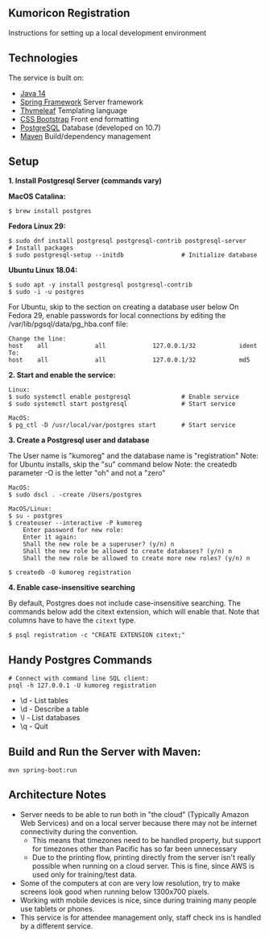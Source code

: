 Kumoricon Registration
----------------------
Instructions for setting up a local development environment

Technologies
------------
The service is built on:
  - [Java 14](https://openjdk.java.net/projects/jdk/14/)
  - [Spring Framework](https://docs.spring.io/spring/docs/5.1.3.RELEASE/spring-framework-reference/) Server framework
  - [Thymeleaf](https://www.thymeleaf.org/doc/tutorials/2.1/thymeleafspring.html) Templating language
  - [CSS Bootstrap](https://getbootstrap.com/docs/3.4/css/) Front end formatting
  - [PostgreSQL](https://www.postgresql.org/) Database (developed on 10.7)
  - [Maven](https://maven.apache.org/index.html) Build/dependency management


Setup
-----
**1. Install Postgresql Server (commands vary)**

**MacOS Catalina:**
```
$ brew install postgres
```

**Fedora Linux 29:**
```
$ sudo dnf install postgresql postgresql-contrib postgresql-server     # Install packages
$ sudo postgresql-setup --initdb                # Initialize database
```

**Ubuntu Linux 18.04:**
```
$ sudo apt -y install postgresql postgresql-contrib
$ sudo -i -u postgres

```
For Ubuntu, skip to the section on creating a database user below
On Fedora 29, enable passwords for local connections by editing the /var/lib/pgsql/data/pg_hba.conf file:
```
Change the line:
host    all             all             127.0.0.1/32            ident
To:
host    all             all             127.0.0.1/32            md5

```
**2. Start and enable the service:**
```
Linux:
$ sudo systemctl enable postgresql              # Enable service
$ sudo systemctl start postgresql               # Start service

MacOS:
$ pg_ctl -D /usr/local/var/postgres start       # Start service
```


**3. Create a Postgresql user and database**

The User name is "kumoreg" and the database name is "registration"
Note: for Ubuntu installs, skip the "su" command below
Note: the createdb parameter -O is the letter "oh" and not a "zero"
```
MacOS:
$ sudo dscl . -create /Users/postgres

MacOS/Linux:
$ su - postgres
$ createuser --interactive -P kumoreg
    Enter password for new role:
    Enter it again:
    Shall the new role be a superuser? (y/n) n
    Shall the new role be allowed to create databases? (y/n) n
    Shall the new role be allowed to create more new roles? (y/n) n

$ createdb -O kumoreg registration
```

**4. Enable case-insensitive searching**

By default, Postgres does not include case-insensitive searching. The commands below add the
citext extension, which will enable that. Note that columns have to have the `citext` type.

```
$ psql registration -c "CREATE EXTENSION citext;"
```

Handy Postgres Commands
-----------------------
```
# Connect with command line SQL client:
psql -h 127.0.0.1 -U kumoreg registration
```
- \d - List tables
- \d <tablename> - Describe a table
- \l - List databases
- \q - Quit


Build and Run the Server with Maven:
------------------------------------
```
mvn spring-boot:run
```


Architecture Notes
------------------
- Server needs to be able to run both in "the cloud" (Typically Amazon Web Services)
and on a local server because there may not be internet connectivity during the
convention.
  - This means that timezones need to be handled property, but support for timezones
  other than Pacific has so far been unnecessary
  - Due to the printing flow, printing directly from the server isn't really possible
  when running on a cloud server. This is fine, since AWS is used only for
  training/test data.
- Some of the computers at con are very low resolution, try to make screens look
  good when running below 1300x700 pixels.
- Working with mobile devices is nice, since during training many people use
  tablets or phones.
- This service is for attendee management only, staff check ins is handled by a
  different service.
